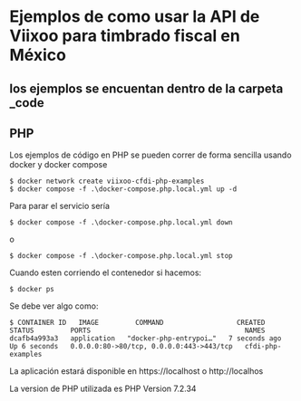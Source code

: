 # Ejemplos de como usar la API de Viixoo para timbrado fiscal en México

## los ejemplos se encuentan dentro de la carpeta _code

## PHP
Los ejemplos de código en PHP se pueden correr de forma sencilla usando docker y docker compose

```
$ docker network create viixoo-cfdi-php-examples
$ docker compose -f .\docker-compose.php.local.yml up -d

```

Para parar el servicio sería

```
$ docker compose -f .\docker-compose.php.local.yml down
```

o 

```
$ docker compose -f .\docker-compose.php.local.yml stop
```

Cuando esten corriendo el contenedor si hacemos:

```
$ docker ps
```

Se debe ver algo como:

```
$ CONTAINER ID   IMAGE         COMMAND                  CREATED         STATUS         PORTS                                      NAMES
dcafb4a993a3   application   "docker-php-entrypoi…"   7 seconds ago   Up 6 seconds   0.0.0.0:80->80/tcp, 0.0.0.0:443->443/tcp   cfdi-php-examples
```

La aplicación estará disponible en https://localhost o http://localhos

La version de PHP utilizada es PHP Version 7.2.34
